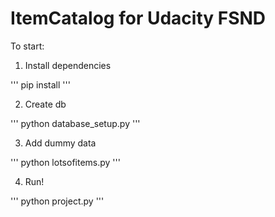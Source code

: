 # ItemCatalog for Udacity FSND

To start:

  1. Install dependencies

  '''
  pip install
  '''

  2. Create db

  '''
  python database_setup.py
  '''

  3. Add dummy data

  '''
  python lotsofitems.py
  '''

  4. Run!

  '''
  python project.py
  '''
